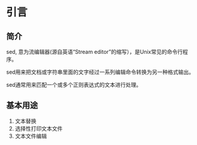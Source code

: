 # 引言

## 简介
sed, 意为流编辑器(源自英语“Stream editor”的缩写），是Unix常见的命令行程序。

sed用来把文档或字符串里面的文字经过一系列编辑命令转换为另一种格式输出。

sed通常用来匹配一个或多个正则表达式的文本进行处理。

## 基本用途
1. 文本替换
1. 选择性打印文本文件
1. 文本文件编辑
